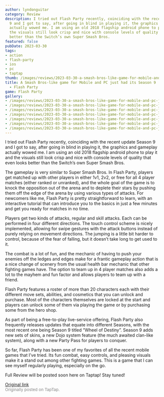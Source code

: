 ```yaml
---
author: lyndonguitar
category: Review
description: I tried out Flash Party recently, coinciding with the recent update Season
  9 and I got to say, after going in blind in playing it, the graphics and gameplay
  actually wowed me. I am using an old 2018 flagship android phone to play it and
  the visuals still look crisp and nice with console levels of quality that even looks
  better than the Switch’s own Super Smash Bros.
featured: false
pubDate: 2023-03-30
tags:
- action
- flash-party
- ios
- pc
- taptap
thumb: /images/reviews/2023-03-30-a-smash-bros-like-game-for-mobile-and-pc-just-had-its-season-9--first-impressions---flash-0.avif
title: A Smash Bros-like game for Mobile and PC just had its Season 9 | First Impressions
  - Flash Party
game: Flash Party
gallery:
- /images/reviews/2023-03-30-a-smash-bros-like-game-for-mobile-and-pc-just-had-its-season-9--first-impressions---flash-0.avif
- /images/reviews/2023-03-30-a-smash-bros-like-game-for-mobile-and-pc-just-had-its-season-9--first-impressions---flash-1.avif
- /images/reviews/2023-03-30-a-smash-bros-like-game-for-mobile-and-pc-just-had-its-season-9--first-impressions---flash-2.avif
- /images/reviews/2023-03-30-a-smash-bros-like-game-for-mobile-and-pc-just-had-its-season-9--first-impressions---flash-3.avif
- /images/reviews/2023-03-30-a-smash-bros-like-game-for-mobile-and-pc-just-had-its-season-9--first-impressions---flash-4.avif
- /images/reviews/2023-03-30-a-smash-bros-like-game-for-mobile-and-pc-just-had-its-season-9--first-impressions---flash-5.avif
- /images/reviews/2023-03-30-a-smash-bros-like-game-for-mobile-and-pc-just-had-its-season-9--first-impressions---flash-6.avif
---
```

I tried out Flash Party recently, coinciding with the recent update Season 9 and I got to say, after going in blind in playing it, the graphics and gameplay actually wowed me. I am using an old 2018 flagship android phone to play it and the visuals still look crisp and nice with console levels of quality that even looks better than the Switch’s own Super Smash Bros.

The gameplay is very similar to Super Smash Bros. In Flash Party, players get matched up with other players in either 1v1, 2v2, or free for all 4 player matches (either ranked or unranked), and the whole goal of the game is to knock the opposition out of the arena and to deplete their stars by pushing them off the edge of the arena by using various types of attacks. For newcomers like me, Flash Party is pretty straightforward to learn, with an interactive tutorial that can introduce you to the basics in just a few minutes and get you ready for matches in no time.

Players get two kinds of attacks, regular and skill attacks. Each can be performed in four different directions. The touch control scheme is nicely implemented, allowing for swipe gestures with the attack buttons instead of purely relying on movement directions. The jumping is a little bit harder to control, because of the fear of falling, but it doesn’t take long to get used to it.

The combat is a lot of fun, and the mechanic of having to push your enemies off the ledges and edges make for a frantic gameplay action that is a nice change of scenery from the usual health bar mechanic that other fighting games have. The option to team up in 4 player matches also adds a lot to the mayhem and fun factor and allows players to team up with a friend.

Flash Party features a roster of more than 20 characters each with their different move sets, abilities, and cosmetics that you can unlock and purchase. Most of the characters themselves are locked at the start and players can unlock some of them via playing the game or by purchasing some from the hero shop.

As part of being a free-to-play live-service offering, Flash Party also frequently releases updates that equate into different Seasons, with the most recent one being Season 9 titled “Wheel of Destiny”. Season 9 adds new sets of skins, a new Dojo system feature (the much awaited clan-like system), along with a new Party Pass for players to conquer.

So far, Flash Party has been one of my favorites of all the recent mobile games that I’ve tried. Its fun combat, easy controls, and pleasing visuals make it a stand out among other fighting games. This is a game that I can see myself regularly playing, especially on the go.

Full Review will be posted soon here on Taptap! Stay tuned!

[Original link](https://www.taptap.io/post/4954464)<br><span style="font-size: 0.95em; color: #888;">Originally posted on TapTap.</span>